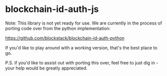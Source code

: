 # blockchain-id-auth-js

Note: This library is not yet ready for use. We are currently in the process of porting code over from the python implementation:

https://github.com/blockstack/blockchain-id-auth-python

If you'd like to play around with a working version, that's the best place to go.

P.S. if you'd like to assist out with porting this over, feel free to just dig in - your help would be greatly appreciated.
